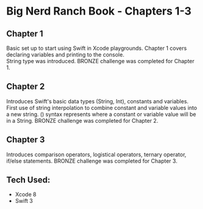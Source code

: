 # Big Nerd Ranch Book - Chapters 1-3

## Chapter 1
Basic set up to start using Swift in Xcode playgrounds.  Chapter 1 covers declaring variables and printing to the console.  
String type was introduced.  BRONZE challenge was completed for Chapter 1.

## Chapter 2
Introduces Swift's basic data types (String, Int), constants and variables.  First use of string interpolation to combine
constant and variable values into a new string.  \() syntax represents where a constant or variable value will be in a String.
BRONZE challenge was completed for Chapter 2.

## Chapter 3
Introduces comparison operators, logistical operators, ternary operator, if/else statements.  BRONZE challenge was completed
for Chapter 3.

## Tech Used:
* Xcode 8
* Swift 3
